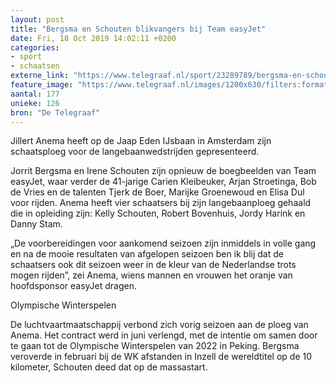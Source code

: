```yaml
---
layout: post
title: "Bergsma en Schouten blikvangers bij Team easyJet"
date: Fri, 18 Oct 2019 14:02:11 +0200
categories: 
- sport 
- schaatsen 
externe_link: "https://www.telegraaf.nl/sport/23289789/bergsma-en-schouten-blikvangers-bij-team-easy-jet"
feature_image: "https://www.telegraaf.nl/images/1200x630/filters:format(jpeg):quality(80)/cdn-kiosk-api.telegraaf.nl/1db18fca-f19f-11e9-a64f-02d2fb1aa1d7.jpg"
aantal: 177
unieke: 126
bron: "De Telegraaf"
---
```


<p class="intro">Jillert Anema heeft op de Jaap Eden IJsbaan in Amsterdam zijn schaatsploeg voor de langebaanwedstrijden gepresenteerd.</p> <p>Jorrit Bergsma en Irene Schouten zijn opnieuw de boegbeelden van Team easyJet, waar verder de 41-jarige Carien Kleibeuker, Arjan Stroetinga, Bob de Vries en de talenten Tjerk de Boer, Marijke Groenewoud en Elisa Dul voor rijden. Anema heeft vier schaatsers bij zijn langebaanploeg gehaald die in opleiding zijn: Kelly Schouten, Robert Bovenhuis, Jordy Harink en Danny Stam.</p><p>„De voorbereidingen voor aankomend seizoen zijn inmiddels in volle gang en na de mooie resultaten van afgelopen seizoen ben ik blij dat de schaatsers ook dit seizoen weer in de kleur van de Nederlandse trots mogen rijden”, zei Anema, wiens mannen en vrouwen het oranje van hoofdsponsor easyJet dragen.</p><p>Olympische Winterspelen</p><p>De luchtvaartmaatschappij verbond zich vorig seizoen aan de ploeg van Anema. Het contract werd in juni verlengd, met de intentie om samen door te gaan tot de Olympische Winterspelen van 2022 in Peking. Bergsma veroverde in februari bij de WK afstanden in Inzell de wereldtitel op de 10 kilometer, Schouten deed dat op de massastart.</p>
